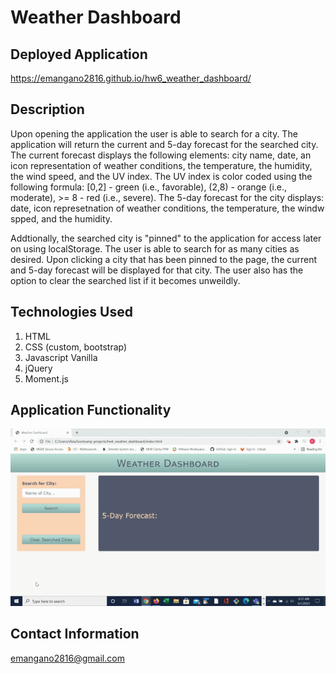# Weather Dashboard

## Deployed Application
https://emangano2816.github.io/hw6_weather_dashboard/

## Description
Upon opening the application the user is able to search for a city.  The application will return the current and 5-day forecast for the searched city.  The current forecast displays the following elements: city name, date, an icon representation of weather conditions, the temperature, the humidity, the wind speed, and the UV index.  The UV index is color coded using the following formula:  [0,2] - green (i.e., favorable), (2,8) - orange (i.e., moderate), >= 8 - red (i.e., severe).  The 5-day forecast for the city displays: date, icon represetnation of weather conditions, the temperature, the windw spped, and the humidity.

Addtionally, the searched city is "pinned" to the application for access later on using localStorage.  The user is able to search for as many cities as desired.  Upon clicking a city that has been pinned to the page, the current and 5-day forecast will be displayed for that city.  The user also has the option to clear the searched list if it becomes unweildly. 

## Technologies Used
1. HTML
2. CSS (custom, bootstrap)
3. Javascript Vanilla
4. jQuery
5. Moment.js

## Application Functionality
![weather_dashboard.](./assets/images/hw6_weather_dashboard.demo.gif)

## Contact Information
emangano2816@gmail.com

